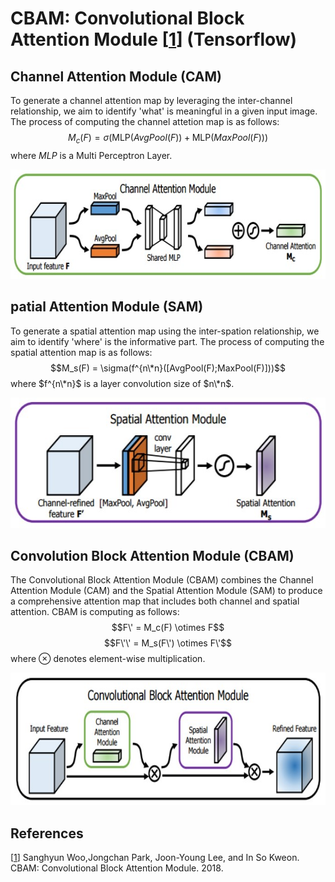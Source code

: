 # CBAM: Convolutional Block Attention Module [[1](https://arxiv.org/abs/1807.06521)] (Tensorflow) 




## Channel Attention Module (CAM)
To generate a channel attention map by leveraging the inter-channel relationship, we aim to identify 'what' is meaningful in a given input image. 
The process of computing the channel attetion map is as follows:
$$M_c(F) = \sigma(\text{MLP}(AvgPool(F)) + \text{MLP}(MaxPool(F)))$$
where $MLP$ is a Multi Perceptron Layer.
<p align="center">
  <img width="696" height="175" src="img/diagrams/cam_diagram.jpg">
</p>

## patial Attention Module (SAM)
To generate a spatial attention map using the inter-spation relationship, we aim to identify 'where' is the informative part.
The process of computing the spatial attention map is as follows:
$$M_s(F) = \sigma(f^{n\*n}([AvgPool(F);MaxPool(F)]))$$
where $f^{n\*n}$ is a layer convolution size of $n\*n$.
<p align="center">
  <img width="579" height="209" src="img/diagrams/sam_diagram.jpg">
</p>

## Convolution Block Attention Module (CBAM)
The Convolutional Block Attention Module (CBAM) combines the Channel Attention Module (CAM) and the Spatial Attention Module (SAM) to produce a comprehensive attention map that includes both channel and spatial attention.
CBAM is computing as follows:
$$F\' = M_c(F) \otimes F$$
$$F\'\' = M_s(F\') \otimes F\'$$
where $\otimes$ denotes element-wise multiplication.
<p align="center">
  <img width="683" height="212" src="img/diagrams/cbam_diagram.jpg">
</p>


## References
[[1](https://arxiv.org/abs/1807.06521)] Sanghyun Woo,Jongchan Park, Joon-Young Lee, and In So Kweon. CBAM: Convolutional Block Attention Module. 2018.
